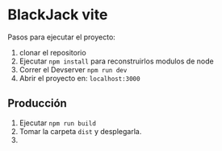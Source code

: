 # BlackJack vite

Pasos para ejecutar el proyecto:

1. clonar el repositorio
2. Ejecutar ``` npm install ``` para reconstruirlos modulos de node
3. Correr el Devserver ``` npm run dev ```
4. Abrir el proyecto en: ```localhost:3000```

## Producción

1. Ejecutar ``` npm run build ```
2. Tomar la carpeta ``` dist ``` y desplegarla.
3.
